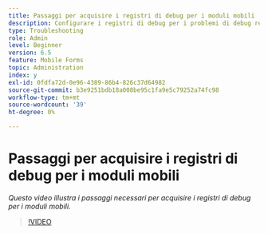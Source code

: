 ```yaml
---
title: Passaggi per acquisire i registri di debug per i moduli mobili
description: Configurare i registri di debug per i problemi di debug relativi ai moduli mobile
type: Troubleshooting
role: Admin
level: Beginner
version: 6.5
feature: Mobile Forms
topic: Administration
index: y
exl-id: 0fdfa72d-0e96-4389-86b4-826c37d64982
source-git-commit: b3e9251bdb18a008be95c1fa9e5c79252a74fc98
workflow-type: tm+mt
source-wordcount: '39'
ht-degree: 0%

---
```


# Passaggi per acquisire i registri di debug per i moduli mobili

*Questo video illustra i passaggi necessari per acquisire i registri di debug per i moduli mobili.*

>[!VIDEO](https://video.tv.adobe.com/v/335516?quality=12&learn=on)
